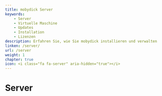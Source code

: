 ```yaml
---
title: mobydick Server
keywords:
    - Server
    - Virtuelle Maschine
    - Updates
    - Installation
    - Lizenzen
description: Erfahren Sie, wie Sie mobydick installieren und verwalten können.
linken: /server/
url: /server
weight: 1
chapter: true
icon: <i class="fa fa-server" aria-hidden="true"></i>
---
```



# Server
